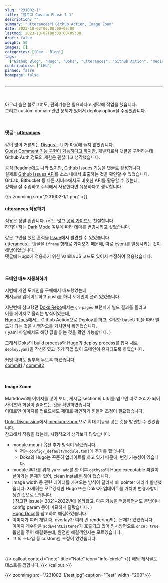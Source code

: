 ```yaml
---
slug: "231002-1"
title: "블로그 Custom Phase 1-1"
description: ""
summary: "utterances와 Github Action, Image Zoom"
date: 2023-10-02T00:00:00+09:00
lastmod: 2023-10-02T00:00:00+09:00
draft: false
weight: 50
images: []
categories: ["Dev - Blog"]
tags:
  ["Github Blog", "Hugo", "Doks", "utterances", "Github Action", "medium-zoom"]
contributors: ["LHU"]
pinned: false
homepage: false
---
```


---

<br>

아무리 숨은 블로그여도, 편의기능은 필요하다고 생각해 작업을 했습니다.  
그리고 custom domain 관련 문제가 있어서 deploy option을 수정했습니다.

<br>

#### 댓글 - [utterances][ref1]

같이 많이 거론되는 [Disqus][ref2]는 UI가 마음에 들지 않았습니다.  
[Guest Comment 기능 구현이 가능하다고 하지만][ref3], 개발자로서 댓글을 구현하는데 Github Auth 정도의 제한은 괜찮다고 생각했습니다.

공식 Readme에도 나와 있지만, Github Issues 기능을 댓글로 활용합니다.  
실제로 [Github Issues API][ref4]를 소스 내에서 호출하는 것을 확인할 수 있었습니다.  
GitLab, Bitbucket 등 다른 서비스에서도 비슷한 API를 활용할 수 있는데,  
정책을 잘 수립하고 주의해서 사용한다면 유용하다고 생각합니다.

{{< zoomimg src="/231002-1/1.png" >}}

#### utterances 적용하기

적용은 정말 쉽습니다. ref도 많고 [공식 가이드][ref5]도 친절합니다.  
하지만 저는 Dark Mode 여부에 따라 테마를 변경시키고 싶었습니다.

같은 고민을 했던 흔적을 [Issue][ref6]에서 발견할 수 있었습니다.  
utterances는 댓글을 `iframe` 형태로 가져오기 때문에, 따로 event를 발생시키는 것이 해법이었습니다.  
댓글에 Hugo에 적용하기 위한 Vanilla JS 코드도 있어서 수정하여 적용했습니다.

<br>

#### 도메인 배포 자동화하기

저번에 개인 도메인을 구매해서 배포했었는데,  
게시글을 업데이트하고 push를 하니 도메인이 풀려 있었습니다.

지난번에 참고했던 [Doks Repo][ref7]에서는 `gh-pages` 브랜치에 빌드 결과를 올리고  
이를 페이지로 올리는 방식이었는데,  
[Hugo Docs][ref8]에서는 Github Action으로 Deploy를 하고, 설정한 baseURL을 따라 빌드가 되는 것을 시행착오를 거치면서 확인했습니다.  
( yaml 파일에서도 해당 값을 읽는 것을 확인 가능합니다. )

그래서 Doks의 build process와 Hugo의 deploy process를 합쳐 새로 `deploy.yaml`을 작성하였고 추가 작업 없이 도메인이 유지되도록 하였습니다.

커밋 내역도 첨부해 두도록 하겠습니다.  
[commit1][com1] / [commit2][com2]

<br>

#### Image Zoom

Markdown에 이미지를 넣어 보니, 게시글 section의 너비를 넘으면 따로 처리가 되어 사이즈와 화질이 줄어드는 것을 확인하였습니다.  
이대로면 이미지를 업로드해도 제대로 확인하기 힘들어 조정이 필요했습니다.

[Doks Discussion][ref9]에서 [medium-zoom][ref10]으로 확대 기능을 넣는 것을 발견할 수 있었습니다.  
참고해서 적용을 했는데, 시행착오가 생각보다 많았습니다.

- module mount 옵션 추가 방식이 달랐습니다.
  - 저는 `config/_default/module.toml`에 추가를 했습니다.
  - Doks와 Hugo는 꾸준히 업데이트를 하고 있기 때문에, 변경 가능성이 있습니다.
- module 추가를 위해 `yarn add`를 한 이후 `gethyas`의 Hugo executable 파일이 날아가는 문제가 있어, clean install을 해야 했습니다.
- image width 등 관련 데이터를 가져오는 방식이 달라서 nil pointer 에러가 발생했습니다. 자세히는 모르겠지만 Hugo 또는 Doks가 업데이트를 거치며 변경사항이 생긴 것으로 보입니다.  
  ( 참고한 Issue는 2021~2022년에 올라왔고, 다른 기능을 적용하면서도 문법이나 config param 등이 미묘하게 달랐습니다. )  
  [Hugo Docs][ref11]를 참고하여 해결하였습니다.
- 이미지가 여러 개일 때, overlay가 여러 번 rendering되는 문제가 있었습니다.  
  이미지 개수만큼 `addEventListener`가 호출되고 있어 임시방편으로 `once: true` 옵션을 주어 해결했는데, 완전한 해결책인지는 모르겠습니다.
- 그 외 스타일 등 custom한 조정이 있었습니다.

<br>

{{< callout context="note" title="Note" icon="info-circle" >}}
해당 게시글도 테스트를 겸합니다.
{{< /callout >}}

{{< zoomimg src="/231002-1/test.jpg" caption="Test" width="200">}}

[ref1]: https://github.com/utterance/utterances
[ref2]: https://disqus.com/
[ref3]: https://help.disqus.com/en/articles/1717211-guest-commenting
[ref4]: https://docs.github.com/en/rest/issues?apiVersion=2022-11-28
[ref5]: https://utteranc.es/
[ref6]: https://github.com/utterance/utterances/issues/549
[ref7]: https://github.com/h-enk/doks-gh-pages
[ref8]: https://gohugo.io/hosting-and-deployment/hosting-on-github/
[ref9]: https://github.com/gethyas/doks/discussions/545
[ref10]: https://github.com/francoischalifour/medium-zoom
[ref11]: https://gohugo.io/content-management/image-processing/#global-resource
[com1]: https://github.com/BeaverHouse/blog/commit/a7d201821f3c1cae3d60bf53ee55c635080911cc
[com2]: https://github.com/BeaverHouse/blog/commit/4ba99cd1c568e06b550feffd95936b4aad381f07
